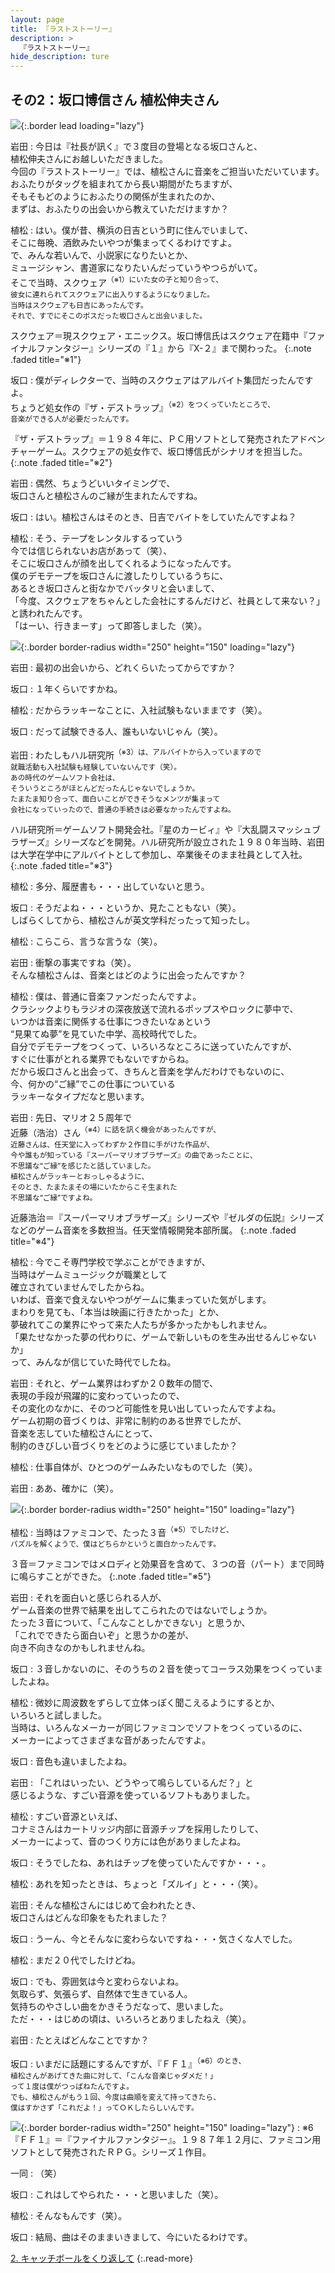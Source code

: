 ```yaml
---
layout: page
title: 『ラストストーリー』
description: >
  『ラストストーリー』
hide_description: ture
---
```


## その2：坂口博信さん 植松伸夫さん

![](/interviews/jp/wii/slsj/vol2/img/mainvisual1.jpg){:.border lead loading="lazy"}

岩田
: 今日は『社長が訊く』で３度目の登場となる坂口さんと、<br>植松伸夫さんにお越しいただきました。<br>今回の『ラストストーリー』では、植松さんに音楽をご担当いただいています。<br>おふたりがタッグを組まれてから長い期間がたちますが、<br>そもそもどのようにおふたりの関係が生まれたのか、<br>まずは、おふたりの出会いから教えていただけますか？

植松
: はい。僕が昔、横浜の日吉という町に住んでいまして、<br>そこに毎晩、酒飲みたいやつが集まってくるわけですよ。<br>で、みんな若いんで、小説家になりたいとか、<br>ミュージシャン、書道家になりたいんだっていうやつらがいて。<br>そこで当時、スクウェア<SUP>（※1）にいた女の子と知り合って、<br>彼女に連れられてスクウェアに出入りするようになりました。<br>当時はスクウェアも日吉にあったんです。<br>それで、すでにそこのボスだった坂口さんと出会いました。

スクウェア＝現スクウェア・エニックス。坂口博信氏はスクウェア在籍中『ファイナルファンタジー』シリーズの『１』から『X-２』まで関わった。
{:.note .faded title="※1"}

坂口
: 僕がディレクターで、当時のスクウェアはアルバイト集団だったんですよ。<br>ちょうど処女作の『ザ・デストラップ』<SUP>（※2）をつくっていたところで、<br>音楽ができる人が必要だったんです。

『ザ・デストラップ』＝１９８４年に、ＰＣ用ソフトとして発売されたアドベンチャーゲーム。スクウェアの処女作で、坂口博信氏がシナリオを担当した。
{:.note .faded title="※2"}

岩田
: 偶然、ちょうどいいタイミングで、<br>坂口さんと植松さんのご縁が生まれたんですね。

坂口
: はい。植松さんはそのとき、日吉でバイトをしていたんですよね？

植松
: そう、テープをレンタルするっていう<br>今では信じられないお店があって（笑）、<br>そこに坂口さんが顔を出してくれるようになったんです。<br>僕のデモテープを坂口さんに渡したりしているうちに、<br>あるとき坂口さんと街なかでバッタリと会いまして、<br>「今度、スクウェアをちゃんとした会社にするんだけど、社員として来ない？」<br>と誘われたんです。<br>「はーい、行きまーす」って即答しました（笑）。

![](/interviews/jp/wii/slsj/vol2/img/photo1.jpg){:.border border-radius width="250" height="150" loading="lazy"}

岩田
: 最初の出会いから、どれくらいたってからですか？

坂口
: １年くらいですかね。

植松
: だからラッキーなことに、入社試験もないままです（笑）。

坂口
: だって試験できる人、誰もいないじゃん（笑）。

岩田
: わたしもハル研究所<SUP>（※3）は、アルバイトから入っていますので<br>就職活動も入社試験も経験していないんです（笑）。<br>あの時代のゲームソフト会社は、<br>そういうところがほとんどだったんじゃないでしょうか。<br>たまたま知り合って、面白いことができそうなメンツが集まって<br>会社になっていったので、普通の手続きは必要なかったんですよね。

ハル研究所＝ゲームソフト開発会社。『星のカービィ』や『大乱闘スマッシュブラザーズ』シリーズなどを開発。ハル研究所が設立された１９８０年当時、岩田は大学在学中にアルバイトとして参加し、卒業後そのまま社員として入社。
{:.note .faded title="※3"}

植松
: 多分、履歴書も・・・出していないと思う。

坂口
: そうだよね・・・というか、見たこともない（笑）。<br>しばらくしてから、植松さんが英文学科だったって知ったし。

植松
: こらこら、言うな言うな（笑）。

岩田
: 衝撃の事実ですね（笑）。<br>そんな植松さんは、音楽とはどのように出会ったんですか？

植松
: 僕は、普通に音楽ファンだったんですよ。<br>クラシックよりもラジオの深夜放送で流れるポップスやロックに夢中で、<br>いつかは音楽に関係する仕事につきたいなぁという <br>“見果てぬ夢”を見ていた中学、高校時代でした。<br>自分でデモテープをつくって、いろいろなところに送っていたんですが、<br>すぐに仕事がとれる業界でもないですからね。<br>だから坂口さんと出会って、きちんと音楽を学んだわけでもないのに、<br>今、何かの“ご縁”でこの仕事についている<br>ラッキーなタイプだなと思います。

岩田
: 先日、マリオ２５周年で<br>近藤（浩治）さん<SUP>（※4）に話を訊く機会があったんですが、<br>近藤さんは、任天堂に入ってわずか２作目に手がけた作品が、<br>今や誰もが知っている『スーパーマリオブラザーズ』の曲であったことに、<br>不思議な“ご縁”を感じたと話していました。<br>植松さんがラッキーとおっしゃるように、<br>そのとき、たまたまその場にいたからこそ生まれた<br>不思議な“ご縁”ですよね。

近藤浩治＝『スーパーマリオブラザーズ』シリーズや『ゼルダの伝説』シリーズなどのゲーム音楽を多数担当。任天堂情報開発本部所属。
{:.note .faded title="※4"}

植松
: 今でこそ専門学校で学ぶことができますが、<br>当時はゲームミュージックが職業として<br>確立されていませんでしたからね。<br>いわば、音楽で食えないやつがゲームに集まっていた気がします。<br>まわりを見ても、「本当は映画に行きたかった」とか、<br>夢破れてこの業界にやって来た人たちが多かったかもしれません。<br>「果たせなかった夢の代わりに、ゲームで新しいものを生み出せるんじゃないか」<br>って、みんなが信じていた時代でしたね。

岩田
: それと、ゲーム業界はわずか２０数年の間で、<br>表現の手段が飛躍的に変わっていったので、<br>その変化のなかに、そのつど可能性を見い出していったんですよね。<br>ゲーム初期の音づくりは、非常に制約のある世界でしたが、<br>音楽を志していた植松さんにとって、<br>制約のきびしい音づくりをどのように感じていましたか？

植松
: 仕事自体が、ひとつのゲームみたいなものでした（笑）。

岩田
: ああ、確かに（笑）。

![](/interviews/jp/wii/slsj/vol2/img/photo2.jpg){:.border border-radius width="250" height="150" loading="lazy"}

植松
: 当時はファミコンで、たった３音<SUP>（※5）でしたけど、<br>パズルを解くようで、僕はどちらかというと面白かったんです。

３音＝ファミコンではメロディと効果音を含めて、３つの音（パート）まで同時に鳴らすことができた。
{:.note .faded title="※5"}

岩田
: それを面白いと感じられる人が、<br>ゲーム音楽の世界で結果を出してこられたのではないでしょうか。<br>たった３音について、「こんなことしかできない」と思うか、<br>「これでできたら面白いぞ」と思うかの差が、<br>向き不向きなのかもしれませんね。

坂口
: ３音しかないのに、そのうちの２音を使ってコーラス効果をつくっていましたよね。

植松
: 微妙に周波数をずらして立体っぽく聞こえるようにするとか、<br>いろいろと試しました。<br>当時は、いろんなメーカーが同じファミコンでソフトをつくっているのに、<br>メーカーによってさまざまな音があったんですよ。

坂口
: 音色も違いましたよね。

岩田
: 「これはいったい、どうやって鳴らしているんだ？」と<br>感じるような、すごい音源を使っているソフトもありました。

植松
: すごい音源といえば、<br>コナミさんはカートリッジ内部に音源チップを採用したりして、<br>メーカーによって、音のつくり方には色がありましたよね。

坂口
: そうでしたね、あれはチップを使っていたんですか・・・。

植松
: あれを知ったときは、ちょっと「ズルイ」と・・・（笑）。

岩田
: そんな植松さんにはじめて会われたとき、<br>坂口さんはどんな印象をもたれました？

坂口
: うーん、今とそんなに変わらないですね・・・気さくな人でした。

植松
: まだ２０代でしたけどね。

坂口
: でも、雰囲気は今と変わらないよね。<br>気取らず、気張らず、自然体で生きている人。<br>気持ちのやさしい曲をかきそうだなって、思いました。<br>ただ・・・はじめの頃は、いろいろとありましたねえ（笑）。

岩田
: たとえばどんなことですか？

坂口
: いまだに話題にするんですが、『ＦＦ１』<SUP>（※6）のとき、<br>植松さんがあげてきた曲に対して、「こんな音楽じゃダメだ！」<br>って１度は僕がつっぱねたんですよ。<br>でも、植松さんがもう１回、今度は曲順を変えて持ってきたら、<br>僕はすかさず「これだよ！」ってＯＫしたらしいんです。

![](/interviews/jp/wii/slsj/vol2/img/photo3.jpg){:.border border-radius width="250" height="150" loading="lazy"}
: ※6『ＦＦ１』＝『ファイナルファンタジー』。１９８７年１２月に、ファミコン用ソフトとして発売されたＲＰＧ。シリーズ１作目。

一同
: （笑）

坂口
: これはしてやられた・・・と思いました（笑）。

植松
: そんなもんです（笑）。

坂口
: 結局、曲はそのままいきまして、今にいたるわけです。



[2. キャッチボールをくり返して](2.md)
{:.read-more}

